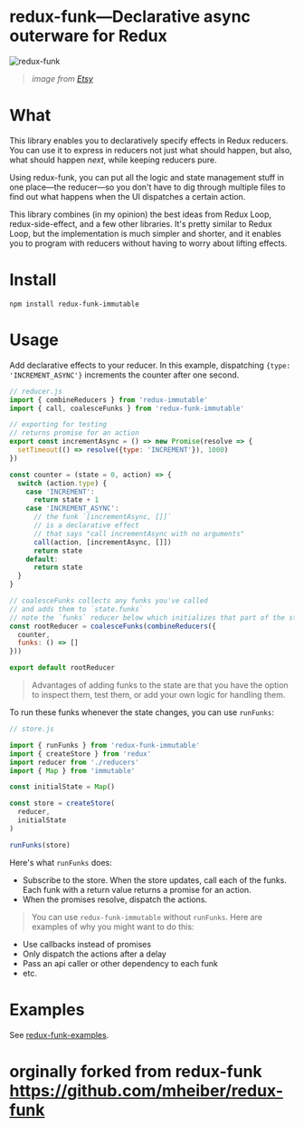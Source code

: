 # redux-funk—Declarative async outerware for Redux

![redux-funk](https://s-media-cache-ak0.pinimg.com/564x/4c/c3/d8/4cc3d881adf9cf78637f00ebc92eab6e.jpg)

> *image from [Etsy](https://www.etsy.com/listing/259474265/monkey-chinese-zodiac-year-of-the-monkey?ref=related-5)*


# What

This library enables you to declaratively specify effects in Redux reducers. You can use it to express in reducers not just what should happen, but also, what should happen *next*, while keeping reducers pure.

Using redux-funk, you can put all the logic and state management stuff in one place—the reducer—so you don't have to dig through multiple files to find out what happens when the UI dispatches a certain action.

This library combines (in my opinion) the best ideas from Redux Loop, redux-side-effect, and a few other libraries. It's pretty similar to Redux Loop, but the implementation is much simpler and shorter, and it enables you to program with reducers without having to worry about lifting effects.

# Install

`npm install redux-funk-immutable`

# Usage

Add declarative effects to your reducer. In this example, dispatching `{type: 'INCREMENT_ASYNC'}` increments the counter after one second.

```js
// reducer.js
import { combineReducers } from 'redux-immutable'
import { call, coalesceFunks } from 'redux-funk-immutable'

// exporting for testing
// returns promise for an action
export const incrementAsync = () => new Promise(resolve => {
  setTimeout(() => resolve({type: 'INCREMENT'}), 1000)
})

const counter = (state = 0, action) => {
  switch (action.type) {
    case 'INCREMENT':
      return state + 1
    case 'INCREMENT_ASYNC':
      // the funk `[incrementAsync, []]`
      // is a declarative effect
      // that says "call incrementAsync with no arguments"
      call(action, [incrementAsync, []])
      return state
    default:
      return state
  }
}

// coalesceFunks collects any funks you've called
// and adds them to `state.funks`
// note the `funks` reducer below which initializes that part of the state
const rootReducer = coalesceFunks(combineReducers({
  counter,
  funks: () => []
}))

export default rootReducer
```

> Advantages of adding funks to the state are that you have the option to inspect them, test them, or add your own logic for handling them.

To run these funks whenever the state changes, you can use `runFunks`:

```js
// store.js

import { runFunks } from 'redux-funk-immutable'
import { createStore } from 'redux'
import reducer from './reducers'
import { Map } from 'immutable'

const initialState = Map()

const store = createStore(
  reducer,
  initialState
)

runFunks(store)
```

Here's what `runFunks` does:
- Subscribe to the store. When the store updates, call each of the funks. Each funk with a return value returns a promise for an action.
- When the promises resolve, dispatch the actions.

> You can use `redux-funk-immutable` without `runFunks`. Here are examples of why you might want to do this:
- Use callbacks instead of promises
- Only dispatch the actions after a delay
- Pass an api caller or other dependency to each funk
- etc.

# Examples

See [redux-funk-examples](https://github.com/mheiber/redux-funk-examples).

# orginally forked from redux-funk https://github.com/mheiber/redux-funk
